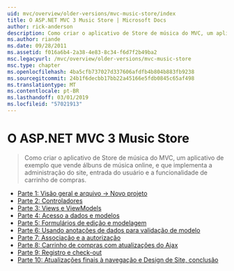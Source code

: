 ```yaml
---
uid: mvc/overview/older-versions/mvc-music-store/index
title: O ASP.NET MVC 3 Music Store | Microsoft Docs
author: rick-anderson
description: Como criar o aplicativo de Store de música do MVC, um aplicativo de exemplo que vende álbuns de música online, e que implementa a administração de site, entrada do usuário, um...
ms.author: riande
ms.date: 09/28/2011
ms.assetid: f016a6b4-2a38-4e83-8c34-f6d7f2b49ba2
msc.legacyurl: /mvc/overview/older-versions/mvc-music-store
msc.type: chapter
ms.openlocfilehash: 4ba5cfb737027d337606afdfb4b804b883fb9238
ms.sourcegitcommit: 24b1f6decbb17bb22a45166e5fdb0845c65af498
ms.translationtype: MT
ms.contentlocale: pt-BR
ms.lasthandoff: 03/01/2019
ms.locfileid: "57021913"
---
```

<a name="aspnet-mvc-3-music-store"></a>O ASP.NET MVC 3 Music Store
====================
> Como criar o aplicativo de Store de música do MVC, um aplicativo de exemplo que vende álbuns de música online, e que implementa a administração do site, entrada do usuário e a funcionalidade de carrinho de compras.


- [Parte 1: Visão geral e arquivo -> Novo projeto](mvc-music-store-part-1.md)
- [Parte 2: Controladores](mvc-music-store-part-2.md)
- [Parte 3: Views e ViewModels](mvc-music-store-part-3.md)
- [Parte 4: Acesso a dados e modelos](mvc-music-store-part-4.md)
- [Parte 5: Formulários de edição e modelagem](mvc-music-store-part-5.md)
- [Parte 6: Usando anotações de dados para validação de modelo](mvc-music-store-part-6.md)
- [Parte 7: Associação e a autorização](mvc-music-store-part-7.md)
- [Parte 8: Carrinho de compras com atualizações do Ajax](mvc-music-store-part-8.md)
- [Parte 9: Registro e check-out](mvc-music-store-part-9.md)
- [Parte 10: Atualizações finais à navegação e Design de Site, conclusão](mvc-music-store-part-10.md)
